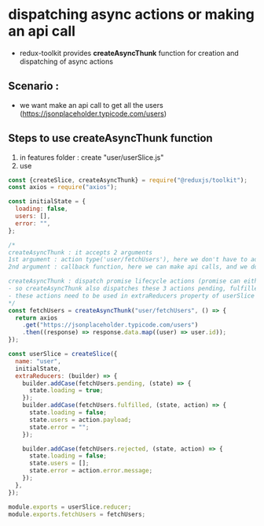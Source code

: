 # dispatching async actions or making an api call

- redux-toolkit provides **createAsyncThunk** function for creation and dispatching of async actions

## Scenario :

- we want make an api call to get all the users (https://jsonplaceholder.typicode.com/users)

## Steps to use createAsyncThunk function

1. in features folder : create "user/userSlice.js"
2. use

```js
const {createSlice, createAsyncThunk} = require("@reduxjs/toolkit");
const axios = require("axios");

const initialState = {
  loading: false,
  users: [],
  error: "",
};

/*
createAsyncThunk : it accepts 2 arguments 
1st argument : action type('user/fetchUsers'), here we don't have to add 'fetchUsers' to reducer in createSlice method
2nd argument : callback function, here we can make api calls, and we don't have to handle failed(rejected) api calls explicitly as createAsyncThunk handles on it own 

createAsyncThunk : dispatch promise lifecycle actions (promise can either be pending or fulfilled or rejected )
- so createAsyncThunk also dispatches these 3 actions pending, fulfilled, rejected based on returned promise 
- these actions need to be used in extraReducers property of userSlice
*/
const fetchUsers = createAsyncThunk("user/fetchUsers", () => {
  return axios
    .get("https://jsonplaceholder.typicode.com/users")
    .then((response) => response.data.map((user) => user.id));
});

const userSlice = createSlice({
  name: "user",
  initialState,
  extraReducers: (builder) => {
    builder.addCase(fetchUsers.pending, (state) => {
      state.loading = true;
    });
    builder.addCase(fetchUsers.fulfilled, (state, action) => {
      state.loading = false;
      state.users = action.payload;
      state.error = "";
    });

    builder.addCase(fetchUsers.rejected, (state, action) => {
      state.loading = false;
      state.users = [];
      state.error = action.error.message;
    });
  },
});

module.exports = userSlice.reducer;
module.exports.fetchUsers = fetchUsers;
```
